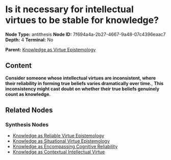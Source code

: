 # Is it necessary for intellectual virtues to be stable for knowledge?

**Node Type:** antithesis
**Node ID:** 7f694a4a-2b27-4667-9a48-07c4396eaac7
**Depth:** 4
**Terminal:** No

**Parent:** [Knowledge as Virtue Epistemology](knowledge-as-virtue-epistemology-synthesis-9724849d-388f-4c53-86f4-d690288597bd.md)

## Content

**Consider someone whose intellectual virtues are inconsistent, where their reliability in forming true beliefs varies dramatically over time.**, **This inconsistency might cast doubt on whether their true beliefs genuinely count as knowledge.**

## Related Nodes

### Synthesis Nodes

- [Knowledge as Reliable Virtue Epistemology](knowledge-as-reliable-virtue-epistemology-synthesis-5d1c43b1-8357-4280-b84f-d5fb39d4a24a.md)
- [Knowledge as Situational Virtue Epistemology](knowledge-as-situational-virtue-epistemology-synthesis-eca8344c-ee84-4ead-909d-cdd450c71fd7.md)
- [Knowledge as Encompassing Cognitive Reliability](knowledge-as-encompassing-cognitive-reliability-synthesis-3bbb4d13-baa8-4855-a8bb-db2e3bc43526.md)
- [Knowledge as Contextual Intellectual Virtue](knowledge-as-contextual-intellectual-virtue-synthesis-2fbbc6c3-67a6-4440-8a4e-6d14855deff0.md)

